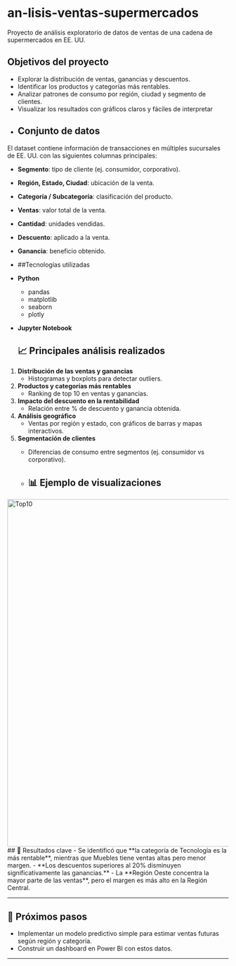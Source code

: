 # an-lisis-ventas-supermercados
Proyecto de análisis exploratorio de datos de ventas de una cadena de supermercados en EE. UU.
## Objetivos del proyecto
- Explorar la distribución de ventas, ganancias y descuentos.
- Identificar los productos y categorías más rentables.
- Analizar patrones de consumo por región, ciudad y segmento de clientes.
- Visualizar los resultados con gráficos claros y fáciles de interpretar
- ## Conjunto de datos
El dataset contiene información de transacciones en múltiples sucursales de EE. UU. con las siguientes columnas principales:

- **Segmento**: tipo de cliente (ej. consumidor, corporativo).
- **Región, Estado, Ciudad**: ubicación de la venta.
- **Categoría / Subcategoría**: clasificación del producto.
- **Ventas**: valor total de la venta.
- **Cantidad**: unidades vendidas.
- **Descuento**: aplicado a la venta.
- **Ganancia**: beneficio obtenido.

- ##Tecnologías utilizadas
- **Python**
  - pandas
  - matplotlib
  - seaborn
  - plotly
- **Jupyter Notebook**

  ## 📈 Principales análisis realizados
1. **Distribución de las ventas y ganancias**  
   - Histogramas y boxplots para detectar outliers.  
2. **Productos y categorías más rentables**  
   - Ranking de top 10 en ventas y ganancias.  
3. **Impacto del descuento en la rentabilidad**  
   - Relación entre % de descuento y ganancia obtenida.  
4. **Análisis geográfico**  
   - Ventas por región y estado, con gráficos de barras y mapas interactivos.  
5. **Segmentación de clientes**  
   - Diferencias de consumo entre segmentos (ej. consumidor vs corporativo).
 
   - ## 📊 Ejemplo de visualizaciones
<img width="1189" height="790" alt="Top10" src="https://github.com/user-attachments/assets/208666b7-dd70-4198-bb22-fc0364e6a950" />
## 🚀 Resultados clave
- Se identificó que **la categoría de Tecnología es la más rentable**, mientras que Muebles tiene ventas altas pero menor margen.  
- **Los descuentos superiores al 20% disminuyen significativamente las ganancias.**  
- La **Región Oeste concentra la mayor parte de las ventas**, pero el margen es más alto en la Región Central.  

---

## 📌 Próximos pasos
- Implementar un modelo predictivo simple para estimar ventas futuras según región y categoría.  
- Construir un dashboard en Power BI con estos datos.  

---
